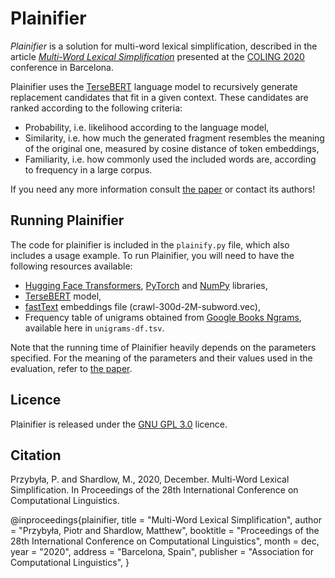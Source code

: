 # Plainifier

*Plainifier* is a solution for multi-word lexical simplification, described in the article *[Multi-Word Lexical Simplification](https://www.aclweb.org/anthology/TODO.pdf)* presented at the [COLING 2020](https://coling2020.org/) conference in Barcelona.

Plainifier uses the [TerseBERT](https://github.com/piotrmp/tersebert) language model to recursively generate replacement candidates that fit in a given context. These candidates are ranked according to the following criteria:
* Probability, i.e. likelihood according to the language model,
* Similarity, i.e. how much the generated fragment resembles the meaning of the original one, measured by cosine distance of token embeddings,
* Familiarity, i.e. how commonly used the included words are, according to frequency in a large corpus.

If you need any more information consult [the paper](https://www.aclweb.org/anthology/TODO.pdf) or contact its authors! 

## Running Plainifier
The code for plainifier is included in the ```plainify.py``` file, which also includes a usage example. To run Plainifier, you will need to have the following resources available:
* [Hugging Face Transformers](https://github.com/huggingface/transformers), [PyTorch](https://pytorch.org/) and [NumPy](https://numpy.org/) libraries,
* [TerseBERT](https://github.com/piotrmp/tersebert) model,
* [fastText](https://fasttext.cc/docs/en/english-vectors.html) embeddings file (crawl-300d-2M-subword.vec),
* Frequency table of unigrams obtained from [Google Books Ngrams](http://storage.googleapis.com/books/ngrams/books/datasetsv2.html), available here in ```unigrams-df.tsv```.

Note that the running time of Plainifier heavily depends on the parameters specified. For the meaning of the parameters and their values used in the evaluation, refer to [the paper](https://www.aclweb.org/anthology/TODO.pdf).

## Licence
Plainifier is released under the [GNU GPL 3.0](https://www.gnu.org/licenses/gpl-3.0.html) licence.

## Citation

Przybyła, P. and Shardlow, M., 2020, December. Multi-Word Lexical Simplification. In Proceedings of the 28th International Conference on Computational Linguistics.

@inproceedings{plainifier,
    title = "Multi-Word Lexical Simplification",
    author = "Przybyła, Piotr and
              Shardlow, Matthew",
    booktitle = "Proceedings of the 28th International Conference on Computational Linguistics",
    month = dec,
    year = "2020",
    address = "Barcelona, Spain",
    publisher = "Association for Computational Linguistics",
}
